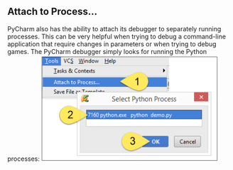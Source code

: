 Attach to Process…
---
PyCharm also has the ability to attach its debugger to separately running processes.
This can be very helpful when trying to debug a command-line application that
require changes in parameters or when trying to debug games. The PyCharm
debugger simply looks for running the Python processes:
![](/assets/0619.png)